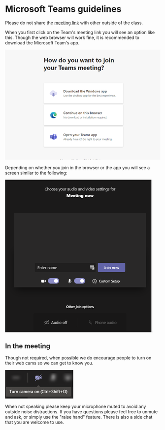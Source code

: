 # Microsoft Teams guidelines #

Please do not share the [meeting link](https://teams.microsoft.com/l/meetup-join/TODOREPLACE) with other outside of the class.

When you first click on the Team's meeting link you will see an option like this. Though the web browser will work fine, it is recommended to download the Microsoft Team's app.

![Teams Join Screen](images/TeamsJoin.png)

Depending on whether you join in the browser or the app you will see a screen similar to the following:

![Teams Join Meeting Screen](images/TeamsJoinMeeting.png).

## In the meeting ##

Though not required, when possible we do encourage people to turn on their web cams so we can get to know you.

![Teams Web Cam Button](images/TeamsWebCamButton.png)

When not speaking please keep your microphone muted to avoid any outside noise distractions. 
If you have questions please feel free to unmute and ask, or simply use the "raise hand" feature.
There is also a side chat that you are welcome to use.
